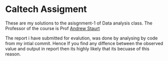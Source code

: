 # Caltech Assigment


These are my solutions to the asisgnment-1 of Data analysis class. The Professor
of the course is Prof [Andrew Staurt](http://stuart.caltech.edu)

The report i have submitted for evalution, was done by analysing by code from my
intial commit. Hence If you find any diffence between the observed value and 
output in report then its highly likely that its becuase of this reason.
